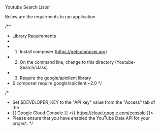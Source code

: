 Youtube Search Lister 

Below are the requirments to run application

/**
 * Library Requirements
 *
 * 1. Install composer (https://getcomposer.org)
 * 2. On the command line, change to this directory (Youtube-Search/class)
 * 3. Require the google/apiclient library
 *    $ composer require google/apiclient:~2.0
 */


 /*
   * Set $DEVELOPER_KEY to the "API key" value from the "Access" tab of the
   * {{ Google Cloud Console }} <{{ https://cloud.google.com/console }}>
   * Please ensure that you have enabled the YouTube Data API for your project.
   */
